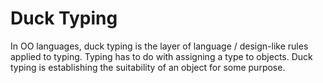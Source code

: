 # Duck Typing

In OO languages, duck typing is the layer of language / design-like rules applied to typing. Typing has to do with assigning a type to objects. Duck typing is establishing the suitability of an object for some purpose.
